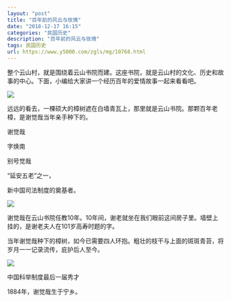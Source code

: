 ```yaml
---
layout: "post"
title: "百年前的风云与玫瑰"
date: "2018-12-17 16:15"
categories: "民国历史"
description: "百年前的风云与玫瑰"
tags: 民国历史
url: https://www.y5000.com/zgls/mg/10768.html
---
```






整个云山村，就是围绕着云山书院而建。这座书院，就是云山村的文化、历史和故事的中心。下面，小编给大家讲一个经历百年的爱情故事一起来看看吧。

![](https://img.y5000.com/uploads/allimg/170114/1HT14547-0.jpg)

远远的看去，一棵硕大的樟树遮在白墙青瓦上，那里就是云山书院。那颗百年老樟，是谢觉哉当年亲手种下的。

谢觉哉

字焕南

别号觉哉

“延安五老”之一，

新中国司法制度的奠基者。

![](https://img.y5000.com/uploads/allimg/170114/1HT1JA-1.jpg)

谢觉哉在云山书院任教10年。10年间，谢老就坐在我们眼前这间房子里。墙壁上挂的，是谢老夫人在101岁高寿时题的字。

当年谢觉哉种下的樟树，如今已需要四人环抱。粗壮的枝干与上面的斑斑青苔，将岁月一一记录流传，庇护后人至今。

![](https://img.y5000.com/uploads/allimg/170114/1HT1B24-2.jpg)

中国科举制度最后一届秀才

1884年，谢觉哉生于宁乡。
